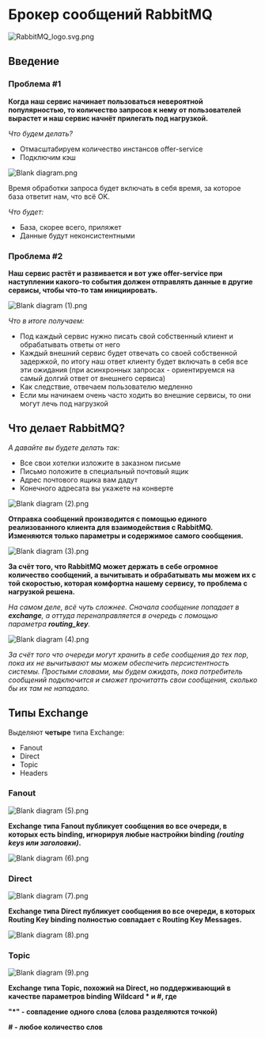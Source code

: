 # Брокер сообщений RabbitMQ

![RabbitMQ_logo.svg.png](photo%2FRabbitMQ_logo.svg.png)

## Введение

### Проблема #1

**Когда наш сервис начинает пользоваться невероятной популярностью, то количество запросов к нему от пользователей
вырастет и наш сервис начнёт прилегать под нагрузкой.**

_Что будем делать?_

+ Отмасштабируем количество инстансов offer-service
+ Подключим кэш

![Blank diagram.png](photo%2FBlank%20diagram.png)

Время обработки запроса будет включать в себя время, за которое база ответит нам, что всё OK.

_Что будет:_

+ База, скорее всего, приляжет
+ Данные будут неконсистентными

### Проблема #2

**Наш сервис растёт и развивается и вот уже offer-service при наступлении какого-то события должен отправлять данные
в другие сервисы, чтобы что-то там инициировать.**

![Blank diagram (1).png](photo%2FBlank%20diagram%20%281%29.png)

_Что в итоге получаем:_

+ Под каждый сервис нужно писать свой собственный клиент и обрабатывать ответы от него
+ Каждый внешний сервис будет отвечать со своей собственной задержкой, по итогу наш ответ клиенту будет включать
  в себя все эти ожидания (при асинхронных запросах - ориентируемся на самый долгий ответ от внешнего сервиса)
+ Как следствие, отвечаем пользователю медленно
+ Если мы начинаем очень часто ходить во внешние сервисы, то они могут лечь под нагрузкой

## Что делает RabbitMQ?

_А давайте вы будете делать так:_

+ Все свои хотелки изложите в заказном письме
+ Письмо положите в специальный почтовый ящик
+ Адрес почтового ящика вам дадут
+ Конечного адресата вы укажете на конверте

![Blank diagram (2).png](photo%2FBlank%20diagram%20%282%29.png)

**Отправка сообщений производится с помощью единого реализованного клиента для взаимодействия с RabbitMQ. Изменяются
только параметры и содержимое самого сообщения.**

![Blank diagram (3).png](photo%2FBlank%20diagram%20%283%29.png)

**За счёт того, что RabbitMQ может держать в себе огромное количество сообщений, а вычитывать и обрабатывать мы можем их
с той скоростью, которая комфортна нашему сервису, то проблема с нагрузкой решена.**

_На самом деле, всё чуть сложнее. Сначала сообщение попадает в **exchange**, а оттуда перенаправляется в очередь с
помощью
параметра **routing_key**._

![Blank diagram (4).png](photo%2FBlank%20diagram%20%284%29.png)

_За счёт того что очереди могут хранить в себе сообщения до тех пор, пока их не вычитывают мы можем обеспечить
персистентность системы. Простыми словами, мы будем ожидать, пока потребитель сообщений подключится и сможет прочитатть
свои сообщения, сколько бы их там не нападало._

## Типы Exchange

Выделяют **четыре** типа Exchange:

+ Fanout
+ Direct
+ Topic
+ Headers

### Fanout

![Blank diagram (5).png](photo%2FBlank%20diagram%20%285%29.png)

**Exchange типа Fanout публикует сообщения во все очереди, в которых есть binding, игнорируя любые настройки
binding _(routing keys
или заголовки)_.**

![Blank diagram (6).png](photo%2FBlank%20diagram%20%286%29.png)

### Direct

![Blank diagram (7).png](photo%2FBlank%20diagram%20%287%29.png)

**Exchange типа Direct публикует сообщения во все очереди, в которых Routing Key binding полностью совпадает с Routing
Key Messages.**

![Blank diagram (8).png](photo%2FBlank%20diagram%20%288%29.png)

### Topic

![Blank diagram (9).png](photo%2FBlank%20diagram%20%289%29.png)

**Exchange типа Topic, похожий на Direct, но поддерживающий в качестве параметров binding Wildcard * и #, где**

**"*" - совпадение одного слова (слова разделяются точкой)**

**# - любое количество слов**

